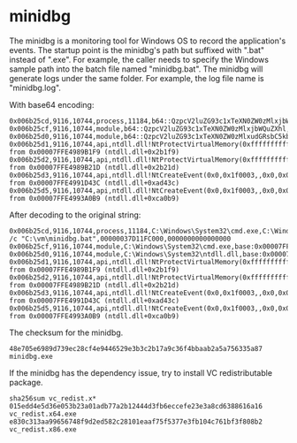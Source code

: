 # minidbg

The minidbg is a monitoring tool for Windows OS to record the application's events.
The startup point is the minidbg's path but suffixed with ".bat" instead of ".exe".
For example, the caller needs to specify the Windows sample path into the batch file named "minidbg.bat".
The minidbg will generate logs under the same folder. For example, the log file name is "minidbg.log".

With base64 encoding:
```
0x006b25cd,9116,10744,process,11184,b64::QzpcV2luZG93c1xTeXN0ZW0zMlxjbWQuZXhl,b64::QzpcV2luZG93c1xzeXN0ZW0zMlxjbWQuZXhlIC9jICJDOlx2bVxtaW5pZGJnLmJhdCI=,00000037D11FC000,0000000000000000
0x006b25cf,9116,10744,module,b64::QzpcV2luZG93c1xTeXN0ZW0zMlxjbWQuZXhl,base:0x00007FF68B5D0000
0x006b25d0,9116,10744,module,b64::QzpcV2luZG93c1xTeXN0ZW0zMlxudGRsbC5kbGw=,base:0x00007FFE49870000
0x006b25d1,9116,10744,api,ntdll.dll!NtProtectVirtualMemory(0xffffffffffffffff,0x7ffe49a0e530,0x8,0x4,0x00000000)=0x00007FFE4990FD60 from 0x00007FFE4989B1F9 (ntdll.dll+0x2b1f9)
0x006b25d2,9116,10744,api,ntdll.dll!NtProtectVirtualMemory(0xffffffffffffffff,0x7ffe49a0e000,0x1000,0x8,0x00000008)=0x00007FFE4990FD60 from 0x00007FFE4989B21D (ntdll.dll+0x2b21d)
0x006b25d3,9116,10744,api,ntdll.dll!NtCreateEvent(0x0,0x1f0003,,0x0,0x0)=0x00007FFE4990FC60 from 0x00007FFE4991D43C (ntdll.dll+0xad43c)
0x006b25d5,9116,10744,api,ntdll.dll!NtCreateEvent(0x0,0x1f0003,,0x0,0x0)=0x00007FFE4990FC60 from 0x00007FFE4993A0B9 (ntdll.dll+0xca0b9)
```

After decoding to the original string:
```
0x006b25cd,9116,10744,process,11184,C:\Windows\System32\cmd.exe,C:\Windows\system32\cmd.exe /c "C:\vm\minidbg.bat",00000037D11FC000,0000000000000000
0x006b25cf,9116,10744,module,C:\Windows\System32\cmd.exe,base:0x00007FF68B5D0000
0x006b25d0,9116,10744,module,C:\Windows\System32\ntdll.dll,base:0x00007FFE49870000
0x006b25d1,9116,10744,api,ntdll.dll!NtProtectVirtualMemory(0xffffffffffffffff,0x7ffe49a0e530,0x8,0x4,0x00000000)=0x00007FFE4990FD60 from 0x00007FFE4989B1F9 (ntdll.dll+0x2b1f9)
0x006b25d2,9116,10744,api,ntdll.dll!NtProtectVirtualMemory(0xffffffffffffffff,0x7ffe49a0e000,0x1000,0x8,0x00000008)=0x00007FFE4990FD60 from 0x00007FFE4989B21D (ntdll.dll+0x2b21d)
0x006b25d3,9116,10744,api,ntdll.dll!NtCreateEvent(0x0,0x1f0003,,0x0,0x0)=0x00007FFE4990FC60 from 0x00007FFE4991D43C (ntdll.dll+0xad43c)
0x006b25d5,9116,10744,api,ntdll.dll!NtCreateEvent(0x0,0x1f0003,,0x0,0x0)=0x00007FFE4990FC60 from 0x00007FFE4993A0B9 (ntdll.dll+0xca0b9)
```

The checksum for the minidbg.
```
48e705e6989d739ec28cf4e9446529e3b3c2b17a9c36f4bbaab2a5a756335a87  minidbg.exe
```

If the minidbg has the dependency issue, try to install VC redistributable package.
```
sha256sum vc_redist.x*
015edd4e5d36e053b23a01adb77a2b12444d3fb6eccefe23e3a8cd6388616a16  vc_redist.x64.exe
e830c313aa99656748f9d2ed582c28101eaaf75f5377e3fb104c761bf3f808b2  vc_redist.x86.exe
```
